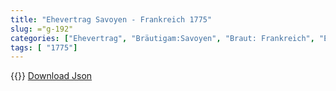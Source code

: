 ```yaml
---
title: "Ehevertrag Savoyen - Frankreich 1775"
slug: ="g-192"
categories: ["Ehevertrag", "Bräutigam:Savoyen", "Braut: Frankreich", "Eheschließung vollzogen?:Ja", "verschiedenkonfessionelle Ehe?:Nein", "Dynastie Bräutigam:Savoyen", "Akteur Bräutigam:Savoyen", "Akteur Braut:Bourbon (Frankreich)", "Textbezug?:ja", "Ständisch?:nein", "Ratifikation?:nein", "Sonstiges?:ja", "Bräutigam:Savoyen", "Braut: Frankreich"]
tags: [ "1775"]
---
```

<!--more-->
{{<v208>}}
[Download Json](/vertraege/vertrag-192.json)